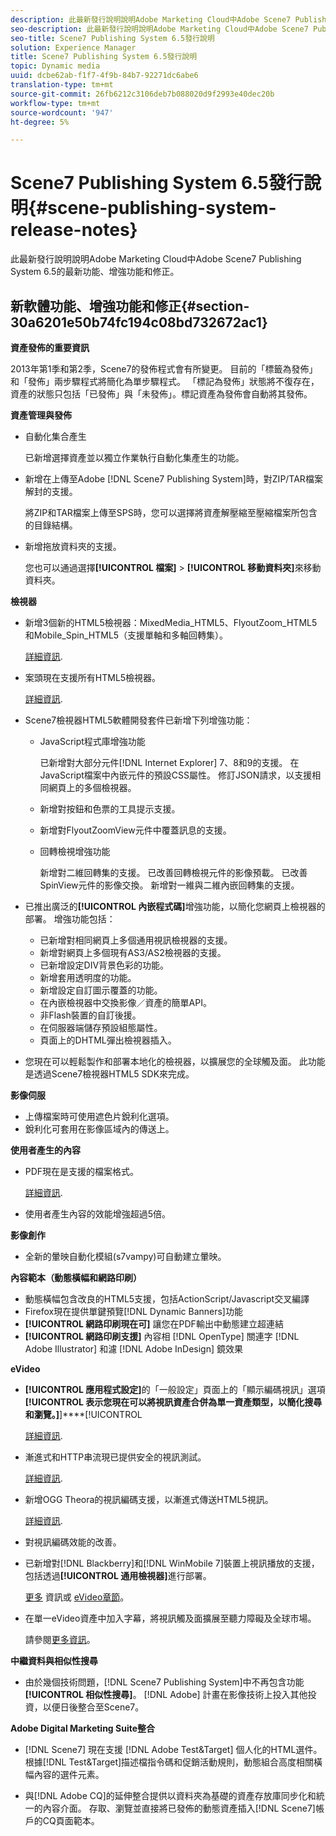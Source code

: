 ```yaml
---
description: 此最新發行說明說明Adobe Marketing Cloud中Adobe Scene7 Publishing System 6.5的最新功能、增強功能和修正。
seo-description: 此最新發行說明說明Adobe Marketing Cloud中Adobe Scene7 Publishing System 6.5的最新功能、增強功能和修正。
seo-title: Scene7 Publishing System 6.5發行說明
solution: Experience Manager
title: Scene7 Publishing System 6.5發行說明
topic: Dynamic media
uuid: dcbe62ab-f1f7-4f9b-84b7-92271dc6abe6
translation-type: tm+mt
source-git-commit: 26fb6212c3106deb7b088020d9f2993e40dec20b
workflow-type: tm+mt
source-wordcount: '947'
ht-degree: 5%

---
```



# Scene7 Publishing System 6.5發行說明{#scene-publishing-system-release-notes}

此最新發行說明說明Adobe Marketing Cloud中Adobe Scene7 Publishing System 6.5的最新功能、增強功能和修正。

## 新軟體功能、增強功能和修正{#section-30a6201e50b74fc194c08bd732672ac1}

**資產發佈的重要資訊**

2013年第1季和第2季，Scene7的發佈程式會有所變更。 目前的「標籤為發佈」和「發佈」兩步驟程式將簡化為單步驟程式。 「標記為發佈」狀態將不復存在，資產的狀態只包括「已發佈」與「未發佈」。標記資產為發佈會自動將其發佈。

**資產管理與發佈**

* 自動化集合產生

   已新增選擇資產並以獨立作業執行自動化集產生的功能。
* 新增在上傳至Adobe [!DNL Scene7 Publishing System]時，對ZIP/TAR檔案解封的支援。

   將ZIP和TAR檔案上傳至SPS時，您可以選擇將資產解壓縮至壓縮檔案所包含的目錄結構。

* 新增拖放資料夾的支援。

   您也可以通過選擇&#x200B;**[!UICONTROL 檔案]** > **[!UICONTROL 移動資料夾]**&#x200B;來移動資料夾。

**檢視器**

* 新增3個新的HTML5檢視器：MixedMedia_HTML5、FlyoutZoom_HTML5和Mobile_Spin_HTML5（支援單軸和多軸回轉集）。

   [詳細資訊](http://help.adobe.com/en_US/scene7/using/WS6E593DEA-7D81-4cd6-84B0-85E8BB274176.html#WS1c46793299cf21d77e926d1613177f0a020-8000.html).
* 案頭現在支援所有HTML5檢視器。

   [詳細資訊](http://help.adobe.com/en_US/scene7/using/WS6E593DEA-7D81-4cd6-84B0-85E8BB274176.html#WS1c46793299cf21d77e926d1613177f0a020-8000.html).
* Scene7檢視器HTML5軟體開發套件已新增下列增強功能：

   * JavaScript程式庫增強功能

      已新增對大部分元件[!DNL Internet Explorer] 7、8和9的支援。 在JavaScript檔案中內嵌元件的預設CSS屬性。 修訂JSON請求，以支援相同網頁上的多個檢視器。
   * 新增對按鈕和色票的工具提示支援。
   * 新增對FlyoutZoomView元件中覆蓋訊息的支援。
   * 回轉檢視增強功能

      新增對二維回轉集的支援。 已改善回轉檢視元件的影像預載。 已改善SpinView元件的影像交換。 新增對一維與二維內嵌回轉集的支援。

* 已推出廣泛的&#x200B;**[!UICONTROL 內嵌程式碼]**&#x200B;增強功能，以簡化您網頁上檢視器的部署。 增強功能包括：

   * 已新增對相同網頁上多個通用視訊檢視器的支援。
   * 新增對網頁上多個現有AS3/AS2檢視器的支援。
   * 已新增設定DIV背景色彩的功能。
   * 新增套用透明度的功能。
   * 新增設定自訂圖示覆蓋的功能。
   * 在內嵌檢視器中交換影像／資產的簡單API。
   * 非Flash裝置的自訂後援。
   * 在伺服器端儲存預設組態屬性。
   * 頁面上的DHTML彈出檢視器插入。

* 您現在可以輕鬆製作和部署本地化的檢視器，以擴展您的全球觸及面。 此功能是透過Scene7檢視器HTML5 SDK來完成。

**影像伺服**

* 上傳檔案時可使用遮色片銳利化選項。
* 銳利化可套用在影像區域內的傳送上。

**使用者產生的內容**

* PDF現在是支援的檔案格式。

   [詳細資訊](http://help.adobe.com/en_US/scene7/using/WSe8b0455615e2dc47-2df907a712f31201b35-8000.html).
* 使用者產生內容的效能增強超過5倍。

**影像創作**

* 全新的暈映自動化模組(s7vampy)可自動建立暈映。

**內容範本（動態橫幅和網路印刷）**

* 動態橫幅包含改良的HTML5支援，包括ActionScript/Javascript交叉編譯
* Firefox現在提供單鍵預覽[!DNL Dynamic Banners]功能
* **[!UICONTROL 網路印刷現在可]** 讓您在PDF輸出中動態建立超連結
* **[!UICONTROL 網路印刷支援]** 內容相 [!DNL OpenType] 關連字 [!DNL Adobe Illustrator] 和濾 [!DNL Adobe InDesign] 鏡效果

**eVideo**

* **[!UICONTROL 應用程式設定]**&#x200B;的「一般設定」頁面上的「顯示編碼視訊」選項&#x200B;**[!UICONTROL 表示您現在可以將視訊資產合併為單一資產類型，以簡化搜尋和瀏覽。]**]****[!UICONTROL 

   [詳細資訊](http://help.adobe.com/en_US/scene7/using/WSCCBA9D3A-06A3-4f29-AF6B-36CBB2A655F1.html).

* 漸進式和HTTP串流現已提供安全的視訊測試。

   [詳細資訊](http://help.adobe.com/en_US/scene7/using/WSd968ca97bf01df72-5efde3a123268dd80f5-8000.html).
* 新增OGG Theora的視訊編碼支援，以漸進式傳送HTML5視訊。

   [詳細資訊](http://help.adobe.com/en_US/scene7/using/WSE86ACF2B-BD50-4c48-A1D7-9CD4405B62D0.html#WS1c46793299cf21d7-39fae9c1131ba8968f7-7fff.html).
* 對視訊編碼效能的改善。
* 已新增對[!DNL Blackberry]和[!DNL WinMobile 7]裝置上視訊播放的支援，包括透過&#x200B;**[!UICONTROL 通用檢視器]**&#x200B;進行部署。

   [更多](http://help.adobe.com/en_US/scene7/using/WS6E593DEA-7D81-4cd6-84B0-85E8BB274176.html#WS1c46793299cf21d77e926d1613177f0a020-8000.html) 資訊或 [eVideo章節](http://help.adobe.com/en_US/scene7/using/WS53492AE1-6029-45d8-BF80-F4B5CF33EB08.html)。

* 在單一eVideo資產中加入字幕，將視訊觸及面擴展至聽力障礙及全球市場。

   請參閱[更多資訊](http://help.adobe.com/en_US/scene7/using/WS98ca2e6790647c06-6f6f53e137b959f094-8000.html)。

**中繼資料與相似性搜尋**

* 由於幾個技術問題，[!DNL Scene7 Publishing System]中不再包含功能&#x200B;**[!UICONTROL 相似性搜尋]**。 [!DNL Adobe] 計畫在影像技術上投入其他投資，以便日後整合至Scene7。

**Adobe Digital Marketing Suite整合**

* [!DNL Scene7] 現在支援 [!DNL Adobe Test&Target] 個人化的HTML選件。根據[!DNL Test&Target]描述檔指令碼和促銷活動規則，動態組合高度相關橫幅內容的選件元素。

* 與[!DNL Adobe CQ]的延伸整合提供以資料夾為基礎的資產存放庫同步化和統一的內容介面。 存取、瀏覽並直接將已發佈的動態資產插入[!DNL Scene7]帳戶的CQ頁面範本。

